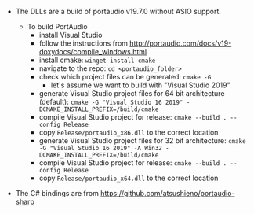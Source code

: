 - The DLLs are a build of portaudio v19.7.0 without ASIO support.
    - To build PortAudio
        - install Visual Studio
        - follow the instructions from http://portaudio.com/docs/v19-doxydocs/compile_windows.html
        - install cmake: `winget install cmake`
        - navigate to the repo: `cd <portaudio_folder>`
        - check which project files can be generated: `cmake -G`
            - let's assume we want to build with "Visual Studio 2019"
        - generate Visual Studio project files for 64 bit architecture (default): `cmake -G "Visual Studio 16 2019" -DCMAKE_INSTALL_PREFIX=/build/cmake`
        - compile Visual Studio project for release: `cmake --build . --config Release`
        - copy `Release/portaudio_x86.dll` to the correct location
        - generate Visual Studio project files for 32 bit architecture: `cmake -G "Visual Studio 16 2019" -A Win32 -DCMAKE_INSTALL_PREFIX=/build/cmake`
        - compile Visual Studio project for release: `cmake --build . --config Release`
        - copy `Release/portaudio_x64.dll` to the correct location

- The C# bindings are from https://github.com/atsushieno/portaudio-sharp
